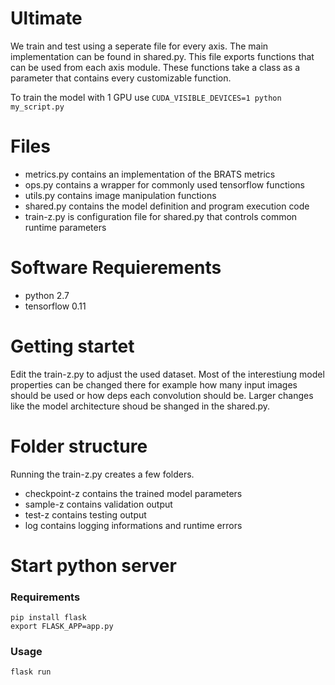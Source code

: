 # Ultimate

We train and test using a seperate file for every axis. The main implementation can be found in shared.py. This file exports functions that can be used from each axis module. These functions take a class as a parameter that contains every customizable function.

To train the model with 1 GPU use `CUDA_VISIBLE_DEVICES=1 python my_script.py`

# Files

  - metrics.py contains an implementation of the BRATS metrics
  - ops.py contains a wrapper for commonly used tensorflow functions
  - utils.py contains image manipulation functions
  - shared.py contains the model definition and program execution code
  - train-z.py is configuration file for shared.py that controls common runtime parameters

# Software Requierements

  - python 2.7
  - tensorflow 0.11

# Getting startet

Edit the train-z.py to adjust the used dataset. Most of the interestiung model properties can be changed there for example how many input images should be used or how deps each convolution should be. Larger changes like the model architecture shoud be shanged in the shared.py.

# Folder structure

Running the train-z.py creates a few folders.

- checkpoint-z contains the trained model parameters
- sample-z contains validation output
- test-z contains testing output
- log contains logging informations and runtime errors


# Start python server

### Requirements

`pip install flask`  
`export FLASK_APP=app.py`

### Usage
`flask run`
